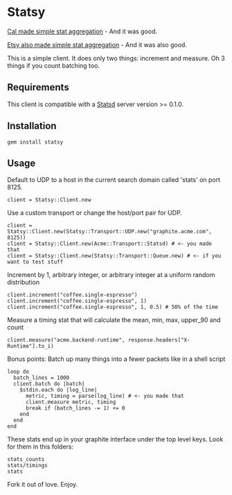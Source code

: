 # Statsy

[Cal made simple stat aggregation][cal] - And it was good.

[Etsy also made simple stat aggregation][etsy] - And it was also good.

This is a simple client. It does only two things: increment and measure. Oh 3 things if you count batching too.

## Requirements

This client is compatible with a [Statsd][statsd] server version >= 0.1.0.

## Installation

    gem install statsy

## Usage

Default to UDP to a host in the current search domain called 'stats' on port 8125.

    client = Statsy::Client.new

Use a custom transport or change the host/port pair for UDP.

    client = Statsy::Client.new(Statsy::Transport::UDP.new("graphite.acme.com", 8125))
    client = Statsy::Client.new(Acme::Transport::Statsd) # <- you made that
    client = Statsy::Client.new(Statsy::Transport::Queue.new) # <- if you want to test stuff

Increment by 1, arbitrary integer, or arbitrary integer at a uniform random distribution

    client.increment("coffee.single-espresso")
    client.increment("coffee.single-espresso", 1)
    client.increment("coffee.single-espresso", 1, 0.5) # 50% of the time

Measure a timing stat that will calculate the mean, min, max, upper\_90 and count

    client.measure("acme.backend-runtime", response.headers["X-Runtime"].to_i)

Bonus points: Batch up many things into a fewer packets like in a shell script

    loop do
      batch_lines = 1000
      client.batch do |batch|
        $stdin.each do |log_line|
          metric, timing = parse(log_line) # <- you made that
          client.measure metric, timing
          break if (batch_lines -= 1) <= 0
        end
      end
    end

These stats end up in your graphite interface under the top level keys. Look for them in this folders:

    stats_counts
    stats/timings
    stats

Fork it out of love. Enjoy.

[cal]:http://code.flickr.com/blog/2008/10/27/counting-timing/
[etsy]:http://codeascraft.etsy.com/2011/02/15/measure-anything-measure-everything/
[statsd]:https://github.com/etsy/statsd